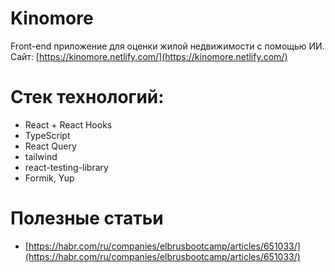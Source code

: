 # Kinomore

Front-end приложение для оценки жилой недвижимости с помощью ИИ. Сайт: [https://kinomore.netlify.com/](https://kinomore.netlify.com/)

# Стек технологий:

-   React + React Hooks
-   TypeScript
-   React Query
-   tailwind
-   react-testing-library
-   Formik, Yup

# Полезные статьи
- [https://habr.com/ru/companies/elbrusbootcamp/articles/651033/](https://habr.com/ru/companies/elbrusbootcamp/articles/651033/)

